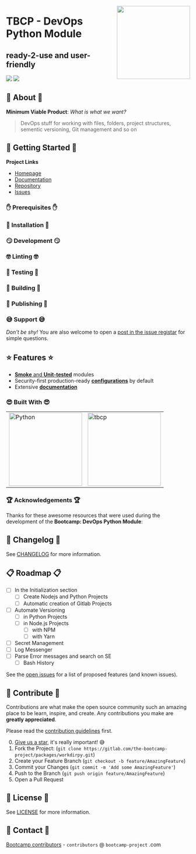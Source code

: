 <!--
MIT License

Copyright (c) 2021 Bootcamp contributors

Permission is hereby granted, free of charge, to any person obtaining a copy
of this software and associated documentation files (the "Software"), to deal
in the Software without restriction, including without limitation the rights
to use, copy, modify, merge, publish, distribute, sublicense, and/or sell
copies of the Software, and to permit persons to whom the Software is
furnished to do so, subject to the following conditions:

The above copyright notice and this permission notice shall be included in all
copies or substantial portions of the Software.

THE SOFTWARE IS PROVIDED "AS IS", WITHOUT WARRANTY OF ANY KIND, EXPRESS OR
IMPLIED, INCLUDING BUT NOT LIMITED TO THE WARRANTIES OF MERCHANTABILITY,
FITNESS FOR A PARTICULAR PURPOSE AND NONINFRINGEMENT. IN NO EVENT SHALL THE
AUTHORS OR COPYRIGHT HOLDERS BE LIABLE FOR ANY CLAIM, DAMAGES OR OTHER
LIABILITY, WHETHER IN AN ACTION OF CONTRACT, TORT OR OTHERWISE, ARISING FROM,
OUT OF OR IN CONNECTION WITH THE SOFTWARE OR THE USE OR OTHER DEALINGS IN THE
SOFTWARE.
-->
<a href="https://bootcamp-project.com/" target="_blank"><img src="https://bootcamp-project.com/tbcp.svg" align="right" height="200" /></a>

# TBCP - DevOps Python Module

## ready-2-use and user-friendly

<img src="https://img.shields.io/badge/License-MIT-lightgrey?style=for-the-badge" />
<img src="https://img.shields.io/badge/Bootcamp-Project-blue?style=for-the-badge" />

## 🦄 About 🦄

**Minimum Viable Product**: *What is what we want?*

> DevOps stuff for working with files, folders, project structures, sementic versioning, Git management and so on

## 🚀 Getting Started 🚀

**Project Links**

- [Homepage][Project_Homepage]
- [Documentation][Project_Docs]
- [Repository][Repo_URL]
- [Issues][Repo_Issues]

### ✋ Prerequisites ✋

### 💪 Installation 💪

### 😏 Development 😏

### 🤓 Linting 🤓

### 🧐 Testing 🧐

### 🤩 Building 🤩

### 🥳 Publishing 🥳

### 😅 Support 😅

*Don't be shy!* You are also welcome to open a [post in the issue registar][Repo_Issues] for simple questions.

## ⭐️ Features ⭐️

- [**Smoke** and **Unit-tested**][Repo_Tests] modules
- Security-first production-ready [**configurations**][TBCP_Configurations] by default
- Extensive [**documentation**][Project_Docs]

### 😎 Built With 😎

<table>
<tr>
<td><a href="https://www.python.org/" target="_blank"><img src="https://cdr.bootcamp-project.com/logos/programming/python.svg" alt="Python" width="200"/></a></td>
<td><a href="https://bootcamp-project.com/" target="_blank"><img src="https://bootcamp-project.com/tbcp.svg" alt="tbcp" width="200"/></a></td>
</tr>
</table>

### 🏆 Acknowledgements 🏆

Thanks for these awesome resources that were used during the development of the **Bootcamp: DevOps Python Module**:

## 📑 Changelog 📑

See [CHANGELOG][Repo_Changelog] for more information.

## 📋 Roadmap 📋

- [ ] In the Initialization section
  - [ ] Create Nodejs and Python Projects
  - [ ] Automatic creation of Gitlab Projects
- [ ] Automate Versioning
  - [ ] in Python Projects
  - [ ] in Node.js Projects
    - [ ] with NPM
    - [ ] with Yarn
- [ ] Secret Management
- [ ] Log Messenger
- [ ] Parse Error messages and search on SE
  - [ ] Bash History

See the [open issues][Repo_Issues] for a list of proposed features (and known issues).

## 🤝 Contribute 🤝

Contributions are what make the open source community such an amazing place to be learn, inspire, and create. Any contributions you make are **greatly appreciated**.

Please read the [contribution guidelines][TBCP_Contribution] first.

0. [Give us a star][Repo_Stars], it's really important! 😅
1. Fork the Project: (`git clone https://gitlab.com/the-bootcamp-project/packages/workdirpy.git`)
2. Create your Feature Branch (`git checkout -b feature/AmazingFeature`)
3. Commit your Changes (`git commit -m 'Add some AmazingFeature'`)
4. Push to the Branch (`git push origin feature/AmazingFeature`)
5. Open a Pull Request

## 📜 License 📜

See [LICENSE][Repo_License] for more information.

## 💌 Contact 💌

[Bootcamp contributors][TBCP_Homepage] - `contributors` @ `bootcamp-project` .com

<!-- ---------------------------------------------------------------------------------------------------------------------------------- -->
<!-- ---------------------------------------------------------------------------------------------------------------------------------- -->
<!-- ---------------------------------------------------------------------------------------------------------------------------------- -->
[Project_Homepage]: https://packages.bootcamp-project.com
[Project_Docs]: https://packages.bootcamp-project.com
[Project_Install_Docs]: https://packages.bootcamp-project.com/#/install
[Project_Develop_Docs]: https://packages.bootcamp-project.com/#/develop
[Project_Linting_Docs]: https://packages.bootcamp-project.com/#/linting
[Project_esting_Docs]: https://packages.bootcamp-project.com/#/testing
[Project_Building_Docs]: https://packages.bootcamp-project.com/#/building
[Project_Publishing_Docs]: https://packages.bootcamp-project.com/#/publishing
<!-- ---------------------------------------------------------------------------------------------------------------------------------- -->
[Repo_URL]: https://gitlab.com/the-bootcamp-project/packages/workdirpy
[Repo_Issues]: https://gitlab.com/the-bootcamp-project/packages/workdirpy/-/issues
[Repo_Forks]: https://gitlab.com/the-bootcamp-project/packages/workdirpy/-/forks
[Repo_Stars]: https://gitlab.com/the-bootcamp-project/packages/workdirpy/-/starrers
[Repo_Tests]: https://gitlab.com/the-bootcamp-project/packages/workdirpy/-/tree/main/tests
[Repo_License]: https://gitlab.com/the-bootcamp-project/packages/workdirpy/-/blob/main/LICENSE
[Repo_Changelog]: https://gitlab.com/the-bootcamp-project/packages/workdirpy/-/blob/main/CHANGELOG
<!-- ---------------------------------------------------------------------------------------------------------------------------------- -->
[TBCP_Homepage]: https://bootcamp-project.com
[TBCP_Configurations]: https://configurations.bootcamp-project.com
[TBCP_Contribution]: https://bootcamp-project.com/#code_of_conduct
<!-- ---------------------------------------------------------------------------------------------------------------------------------- -->
[RTFM_GitwithPython]: https://dev.rtfm.page/#/working_with/git/interaction/with_python
<!-- ---------------------------------------------------------------------------------------------------------------------------------- -->
[URL_Python]: https://wiki.python.org/moin/BeginnersGuide/Download
<!-- ---------------------------------------------------------------------------------------------------------------------------------- -->
<!-- ---------------------------------------------------------------------------------------------------------------------------------- -->
<!-- ---------------------------------------------------------------------------------------------------------------------------------- -->
